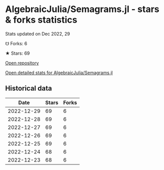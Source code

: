 # AlgebraicJulia/Semagrams.jl - stars & forks statistics

Stats updated on Dec 2022, 29

☋ Forks: 6

★ Stars: 69

[Open repository](https://github.com/AlgebraicJulia/Semagrams.jl)

[Open detailed stats for AlgebraicJulia/Semagrams.jl](https://reviewgithub.com/rep/AlgebraicJulia/Semagrams.jl)

## Historical data
| Date | Stars | Forks |
|------|-------|-------|
| 2022-12-29 | 69 | 6 | 
| 2022-12-28 | 69 | 6 | 
| 2022-12-27 | 69 | 6 | 
| 2022-12-26 | 69 | 6 | 
| 2022-12-25 | 69 | 6 | 
| 2022-12-24 | 68 | 6 | 
| 2022-12-23 | 68 | 6 | 

